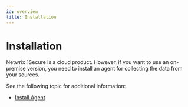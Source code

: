 ```yaml
---
id: overview
title: Installation
---
```


# Installation

Netwrix 1Secure is a cloud product. However, if you want to use an on-premise version, you need to install an agent for collecting the data from your sources.

See the following topic for additional information:

- [Install Agent](InstallAgent.md "Install agent")